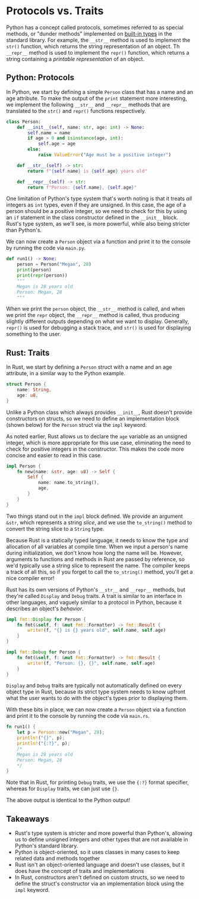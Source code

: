 # Protocols vs. Traits

Python has a concept called protocols, sometimes referred to as special methods, or "dunder methods" implemented on
[built-in types](https://docs.python.org/3/library/stdtypes.html) in the standard library.
For example, the `__str__` method is used to implement the `str()` function, which returns the string representation of an object.
Th `__repr__` method is used to implement the `repr()` function, which returns a string containing a _printable representation_ of an object.

## Python: Protocols

In Python, we start by defining a simple `Person` class that has a name and an age attribute.
To make the output of the `print` statement more interesting, we implement the following `__str__` and `__repr__` methods
that are translated to the `str()` and `repr()` functions respectively.

```python
class Person:
    def __init__(self, name: str, age: int) -> None:
        self.name = name
        if age > 0 and isinstance(age, int):
            self.age = age
        else:
            raise ValueError("Age must be a positive integer")

    def __str__(self) -> str:
        return f"{self.name} is {self.age} years old"

    def __repr__(self) -> str:
        return f"Person: {self.name}, {self.age}"
```

One limitation of Python's type system that's worth noting is that it treats _all_ integers as `int` types, even if they
are unsigned. In this case, the age of a person should be a positive integer, so we need to check for this by using
an `if` statement in the class constructor defined in the `__init__` block. Rust's type system, as we'll see, is
more powerful, while also being stricter than Python's.

We can now create a `Person` object via a function and print it to the console by running the code via `main.py`.

```python
def run1() -> None:
    person = Person("Megan", 28)
    print(person)
    print(repr(person))
    """
    Megan is 28 years old
    Person: Megan, 28
    """
```

When we print the `person` object, the `__str__` method is called, and when we print the `repr` object,
the `__repr__` method is called, thus producing slightly different outputs depending on what we want to display.
Generally, `repr()` is used for debugging a stack trace, and `str()` is used for displaying something to the user.

## Rust: Traits

In Rust, we start by defining a `Person` struct with a name and an age attribute, in a similar way to the Python example.

```rs
struct Person {
    name: String,
    age: u8,
}
```

Unlike a Python class which always provides `__init__`, Rust doesn't provide constructors on structs, so we
need to define an implementation block (shown below) for the `Person` struct via the `impl` keyword.

As noted earlier, Rust allows us to declare the `age` variable as an unsigned integer, which is more
appropriate for this use case, eliminating the need to check for positive integers in the constructor.
This makes the code more concise and easier to read in this case.

```rs
impl Person {
    fn new(name: &str, age: u8) -> Self {
        Self {
            name: name.to_string(),
            age,
        }
    }
}
```

Two things stand out in the `impl` block defined. We provide an argument `&str`, which represents a string _slice_,
and we use the `to_string()` method to convert the string slice to a `String` type.

Because Rust is a statically typed language, it needs to know the type and allocation of all variables at compile time.
When we input a person's name during initialization, we don't know how long the name will be. However, arguments to
functions and methods in Rust are passed by reference, so we'd typically use a string slice to represent the name. The
compiler keeps a track of all this, so if you forget to call the `to_string()` method, you'll get a nice compiler error!

Rust has its own versions of Python's `__str__` and `__repr__` methods, but they're called `Display` and `Debug` traits.
A trait is similar to an interface in other languages, and vaguely similar to a protocol in Python, because it describes
an object's _behavior_.

```rs
impl fmt::Display for Person {
    fn fmt(&self, f: &mut fmt::Formatter) -> fmt::Result {
        write!(f, "{} is {} years old", self.name, self.age)
    }
}

impl fmt::Debug for Person {
    fn fmt(&self, f: &mut fmt::Formatter) -> fmt::Result {
        write!(f, "Person: {}, {}", self.name, self.age)
    }
}
```

`Display` and `Debug` traits are typically not automatically defined on every object type in Rust, because its
strict type system needs to know upfront what the user wants to do with the object's types prior to displaying them.

With these bits in place, we can now create a `Person` object via a function and print it to the console by running the code via `main.rs`.

```rs
fn run1() {
    let p = Person::new("Megan", 28);
    println!("{}", p);
    println!("{:?}", p);
    /*
    Megan is 28 years old
    Person: Megan, 28
    */
}
```

Note that in Rust, for printing `Debug` traits, we use the `{:?}` format specifier, whereas for `Display` traits, we can just use `{}`.

The above output is identical to the Python output!

## Takeaways

- Rust's type system is stricter and more powerful than Python's, allowing us to define unsigned integers and other types
  that are not available in Python's standard library.
- Python is object-oriented, so it uses classes in many cases to keep related data and methods together
- Rust isn't an object-oriented language and doesn't use classes, but it does have the concept of traits and implementations
- In Rust, constructors aren't defined on custom structs, so we need to define the struct's constructor via an implementation
  block using the `impl` keyword.
